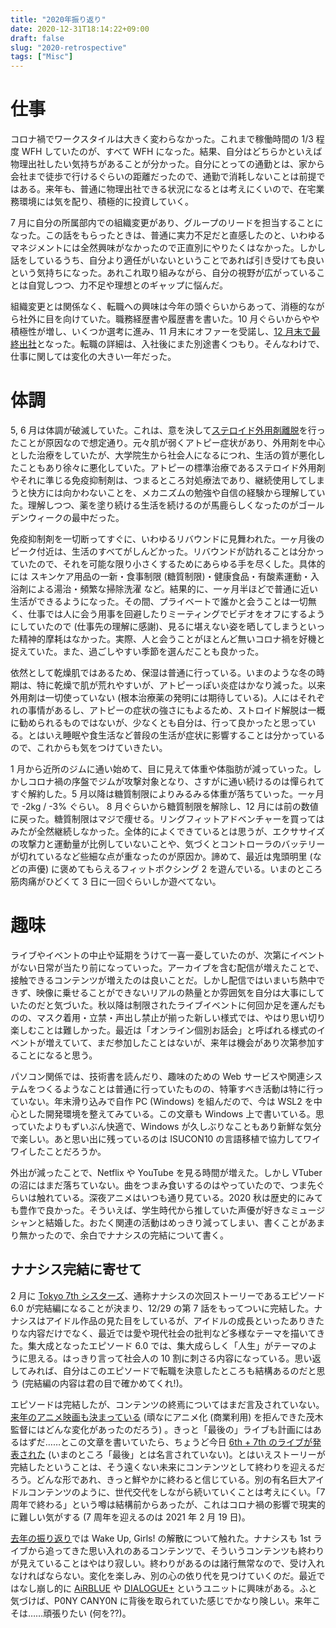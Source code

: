 ```yaml
---
title: "2020年振り返り"
date: 2020-12-31T18:14:22+09:00
draft: false
slug: "2020-retrospective"
tags: ["Misc"]
---
```


# 仕事

コロナ禍でワークスタイルは大きく変わらなかった。これまで稼働時間の 1/3 程度 WFH していたのが、すべて WFH になった。結果、自分はどちらかといえば物理出社したい気持ちがあることが分かった。自分にとっての通勤とは、家から会社まで徒歩で行けるぐらいの距離だったので、通勤で消耗しないことは前提ではある。来年も、普通に物理出社できる状況になるとは考えにくいので、在宅業務環境には気を配り、積極的に投資していく。

<!--more-->

7 月に自分の所属部内での組織変更があり、グループのリードを担当することになった。この話をもらったときは、普通に実力不足だと直感したのと、いわゆるマネジメントには全然興味がなかったので正直別にやりたくはなかった。しかし話をしているうち、自分より適任がいないということであれば引き受けても良いという気持ちになった。あれこれ取り組みながら、自分の視野が広がっていることは自覚しつつ、力不足や理想とのギャップに悩んだ。

組織変更とは関係なく、転職への興味は今年の頭ぐらいからあって、消極的ながら社外に目を向けていた。職務経歴書や履歴書を書いた。10 月ぐらいからやや積極性が増し、いくつか選考に進み、11 月末にオファーを受諾し、[12 月末で最終出社](https://twitter.com/itkq/status/1342379712492945408)となった。転職の詳細は、入社後にまた別途書くつもり。そんなわけで、仕事に関しては変化の大きい一年だった。

# 体調

5, 6 月は体調が破滅していた。これは、意を決して[ステロイド外用剤離脱](https://ja.wikipedia.org/wiki/ステロイド外用薬離脱)を行ったことが原因なので想定通り。元々肌が弱くアトピー症状があり、外用剤を中心とした治療をしていたが、大学院生から社会人になるにつれ、生活の質が悪化したこともあり徐々に悪化していた。アトピーの標準治療であるステロイド外用剤やそれに準じる免疫抑制剤は、つまるところ対処療法であり、継続使用してしまうと快方には向かわないことを、メカニズムの勉強や自信の経験から理解していた。理解しつつ、薬を塗り続ける生活を続けるのが馬鹿らしくなったのがゴールデンウィークの最中だった。

免疫抑制剤を一切断ってすぐに、いわゆるリバウンドに見舞われた。一ヶ月後のピーク付近は、生活のすべてがしんどかった。リバウンドが訪れることは分かっていたので、それを可能な限り小さくするためにあらゆる手を尽くした。具体的には スキンケア用品の一新・食事制限 (糖質制限)・健康食品・有酸素運動・入浴剤による湯治・頻繁な掃除洗濯 など。結果的に、一ヶ月半ほどで普通に近い生活ができるようになった。その間、プライベートで誰かと会うことは一切無く、仕事では人に会う用事を回避したりミーティングでビデオをオフにするようにしていたので (仕事先の理解に感謝)、見るに堪えない姿を晒してしまうといった精神的摩耗はなかった。実際、人と会うことがほとんど無いコロナ禍を好機と捉えていた。また、過ごしやすい季節を選んだことも良かった。

依然として乾燥肌ではあるため、保湿は普通に行っている。いまのような冬の時期は、特に乾燥で肌が荒れやすいが、アトピーっぽい炎症はかなり減った。以来外用剤は一切使っていない (根本治療薬の発明には期待している)。人にはそれぞれの事情があるし、アトピーの症状の強さにもよるため、ストロイド解脱は一概に勧められるものではないが、少なくとも自分は、行って良かったと思っている。とはいえ睡眠や食生活など普段の生活が症状に影響することは分かっているので、これからも気をつけていきたい。

1 月から近所のジムに通い始めて、目に見えて体重や体脂肪が減っていった。しかしコロナ禍の序盤でジムが攻撃対象となり、さすがに通い続けるのは憚られてすぐ解約した。5 月以降は糖質制限によりみるみる体重が落ちていった。一ヶ月で -2kg / -3% ぐらい。 8 月ぐらいから糖質制限を解除し、12 月には前の数値に戻った。糖質制限はマジで痩せる。リングフィットアドベンチャーを買ってはみたが全然継続しなかった。全体的によくできているとは思うが、エクササイズの攻撃力と運動量が比例していないことや、気づくとコントローラのバッテリーが切れているなど些細な点が重なったのが原因か。諦めて、最近は鬼頭明里 (などの声優) に褒めてもらえるフィットボクシング 2 を遊んでいる。いまのところ筋肉痛がひどくて 3 日に一回ぐらいしか遊べてない。

# 趣味

ライブやイベントの中止や延期をうけて一喜一憂していたのが、次第にイベントがない日常が当たり前になっていった。アーカイブを含む配信が増えたことで、接触できるコンテンツが増えたのは良いことだ。しかし配信ではいまいち熱中できず、映像に乗せることができないリアルの熱量とか雰囲気を自分は大事にしていたのだと気づいた。秋以降は制限されたライブイベントに何回か足を運んだものの、マスク着用・立禁・声出し禁止が揃った新しい様式では、やはり思い切り楽しむことは難しかった。最近は「オンライン個別お話会」と呼ばれる様式のイベントが増えていて、まだ参加したことはないが、来年は機会があり次第参加することになると思う。

パソコン関係では、技術書を読んだり、趣味のための Web サービスや関連システムをつくるようなことは普通に行っていたものの、特筆すべき活動は特に行っていない。年末滑り込みで自作 PC (Windows) を組んだので、今は WSL2 を中心とした開発環境を整えてみている。この文章も Windows 上で書いている。思っていたよりもずいぶん快適で、Windows が久しぶりなこともあり新鮮な気分で楽しい。あと思い出に残っているのは ISUCON10 の言語移植で協力してワイワイしたことだろうか。

外出が減ったことで、Netflix や YouTube を見る時間が増えた。しかし VTuber の沼にはまだ落ちていない。曲をつまみ食いするのはやっていたので、つま先ぐらいは触れている。深夜アニメはいつも通り見ている。2020 秋は歴史的にみても豊作で良かった。そういえば、学生時代から推していた声優が好きなミュージシャンと結婚した。おたく関連の活動はめっきり減ってしまい、書くことがあまり無かったので、余白でナナシスの完結について書く。

## ナナシス完結に寄せて

2 月に [Tokyo 7th シスターズ](https://ja.wikipedia.org/wiki/Tokyo_7th_%E3%82%B7%E3%82%B9%E3%82%BF%E3%83%BC%E3%82%BA)、通称ナナシスの次回ストーリーであるエピソード 6.0 が完結編になることが決まり、12/29 の第 7 話をもってついに完結した。ナナシスはアイドル作品の見た目をしているが、アイドルの成長といったありきたりな内容だけでなく、最近では愛や現代社会の批判など多様なテーマを描いてきた。集大成となったエピソード 6.0 では、集大成らしく「人生」がテーマのように思える。はっきり言って社会人の 10 割に刺さる内容になっている。思い返してみれば、自分はこのエピソードで転職を決意したところも結構あるのだと思う (完結編の内容は君の目で確かめてくれ!)。

エピソードは完結したが、コンテンツの終焉についてはまだ言及されていない。[来年のアニメ映画も決まっている](http://project-t7s-a.jp/) (頑なにアニメ化 (商業利用) を拒んできた茂木監督にはどんな変化があったのだろう) 。きっと「最後の」ライブも計画にはあるはずだ……とこの文章を書いていたら、ちょうど今日 [6th + 7th のライブが発表された](https://twitter.com/t7s_staff/status/1344523838848004096?s=20) (いまのところ「最後」とは名言されていない)。とはいえストーリーが完結したということは、そう遠くない未来にコンテンツとして終わりを迎えるだろう。どんな形であれ、きっと鮮やかに終わると信じている。別の有名巨大アイドルコンテンツのように、世代交代をしながら続いていくことは考えにくい。「7 周年で終わる」という噂は結構前からあったが、これはコロナ禍の影響で現実的に難しい気がする (7 周年を迎えるのは 2021 年 2 月 19 日)。

[去年の振り返り](/blog/2019/12/07/2019-retrospective/)では Wake Up, Girls! の解散について触れた。ナナシスも 1st ライブから追ってきた思い入れのあるコンテンツで、そういうコンテンツも終わりが見えていることはやはり寂しい。終わりがあるのは諸行無常なので、受け入れなければならない。変化を楽しみ、別の心の依り代を見つけていくのだ。最近ではなし崩し的に [AiRBLUE](https://www.cue-liber.jp/cast) や [DIALOGUE+](https://dialogue-music.jp/members/) というユニットに興味がある。ふと気づけば、P0NY CANY0N に背後を取られていた感じでかなり険しい。来年こそは……頑張りたい (何を??)。
